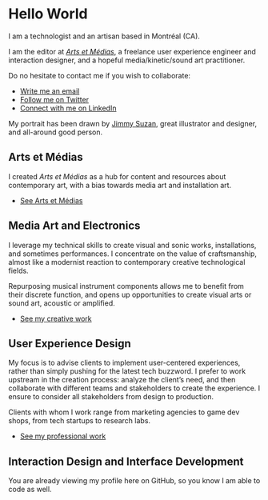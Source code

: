 # Hello World

I am a technologist and an artisan based in Montréal (CA).

I am the editor at [_Arts et Médias_](https://arts-et-medias.net), a freelance user experience engineer and interaction designer, and a hopeful media/kinetic/sound art practitioner.

Do no hesitate to contact me if you wish to collaborate:

 - [Write me an email](mailto:mat.jb@jansensan.net)
 - [Follow me on Twitter](https://twitter.com/jansensan)
 - [Connect with me on LinkedIn](https://www.linkedin.com/in/jansensan/en)

My portrait has been drawn by [Jimmy Suzan](https://www.jimmysuzan.com/), great illustrator and designer, and all-around good person.


## Arts et Médias

I created *Arts et Médias* as a hub for content and resources about contemporary art, with a bias towards media art and installation art.

- [See Arts et Médias](https://arts-et-medias.net/)


## Media Art and Electronics

I leverage my technical skills to create visual and sonic works, installations, and sometimes performances. I concentrate on the value of craftsmanship, almost like a modernist reaction to contemporary creative technological fields.

Repurposing musical instrument components allows me to benefit from their discrete function, and opens up opportunities to create visual arts or sound art, acoustic or amplified.

- [See my creative work](https://art.jansensan.net/)


## User Experience Design

My focus is to advise clients to implement user-centered experiences, rather than simply pushing for the latest tech buzzword. I prefer to work upstream in the creation process: analyze the client’s need, and then collaborate with different teams and stakeholders to create the experience. I ensure to consider all stakeholders from design to production.

Clients with whom I work range from marketing agencies to game dev shops, from tech startups to research labs.

- [See my professional work](https://ux.jansensan.net/)


## Interaction Design and Interface Development

You are already viewing my profile here on GitHub, so you know I am able to code as well.